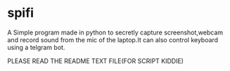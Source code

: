# spifi
A Simple program made in python to secretly capture screenshot,webcam and record sound from the mic of the laptop.It can also control keyboard using a telgram bot.

PLEASE READ THE README TEXT FILE(FOR SCRIPT KIDDIE)


